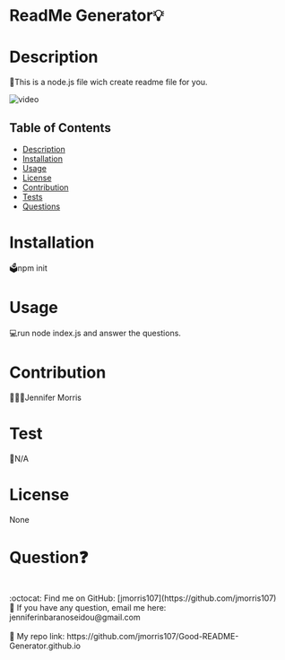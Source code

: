 # ReadMe Generator💡
  
  
  
  # Description
  📝This is a node.js file wich create readme file for you.

  <a><img src="./src/jennifer-readme-generator.gif" alt="video"></a>

  ## Table of Contents
  - [Description](#description)
  - [Installation](#installation)
  - [Usage](#usage)
  - [License](#license)
  - [Contribution](#contribution)
  - [Tests](#tests)
  - [Questions](#questions)

  # Installation
  🗳npm init
  

  # Usage
  💻run node index.js and answer the questions.
  # Contribution
  👩🏻‍💻Jennifer Morris
  # Test
  🧩N/A
  # License
  None

  # Question❓
  <br />
:octocat: Find me on GitHub: [jmorris107](https://github.com/jmorris107)<br />
 📩 If you have any question, email me here: jenniferinbaranoseidou@gmail.com<br /><br />
 📠 My repo link: https://github.com/jmorris107/Good-README-Generator.github.io</li>
 
